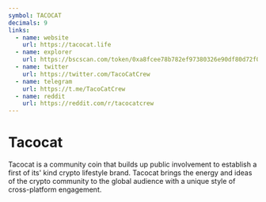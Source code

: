 ```yaml
---
symbol: TACOCAT
decimals: 9
links:
  - name: website
    url: https://tacocat.life
  - name: explorer
    url: https://bscscan.com/token/0xa8fcee78b782ef97380326e90df80d72f025f020
  - name: twitter
    url: https://twitter.com/TacoCatCrew
  - name: telegram
    url: https://t.me/TacoCatCrew
  - name: reddit
    url: https://reddit.com/r/tacocatcrew
---
```


# Tacocat

Tacocat is a community coin that builds up public involvement to establish a first of its' kind crypto lifestyle brand. Tacocat brings the energy and ideas of the crypto community to the global audience with a unique style of cross-platform engagement.
